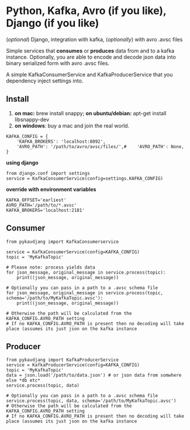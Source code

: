 Python, Kafka, Avro (if you like), Django (if you like)
======================================================

(*optional*) Django, integration with kafka, (*optionally*) with avro .avsc files

Simple services that __consumes__ or __produces__ data from and to a kafka instance.
Optionally, you are able to encode and decode json data into binary serialized form with avro .avsc files.

A simple KafkaConsumerService and KafkaProducerService that you dependency inject settings into.

Install
-------

1. **on mac:** brew install snappy; **on ubuntu/debian:** apt-get install libsnappy-dev
3. **on windows**: buy a mac and join the real world.


```
KAFKA_CONFIG = {
    'KAFKA_BROKERS': 'localhost:8092',
    'AVRO_PATH': '/path/to/avro/avsc/files/',#    'AVRO_PATH': None,
}
```

__using django__

```
from django.conf import settings
service = KafkaConsumerService(config=settings.KAFKA_CONFIG)
```

__override with environment variables__

```
KAFKA_OFFSET='earliest'
AVRO_PATH='/path/to/*.avsc'
KAFKA_BROKERS='localhost:2181'
```

Consumer
--------

```
from pykavdjang import KafkaConsumerservice

service = KafkaConsumerService(config=KAFKA_CONFIG)
topic = 'MyKafkaTopic'

# Please note: process yields data
for json_message, original_message in service.process(topic):
    print((json_message, original_message))

# Optionally you can pass in a path to a .avsc schema file
for json_message, original_message in service.process(topic, schema='/path/to/MyKafkaTopic.avsc'):
    print((json_message, original_message))

# Otherwise the path will be calculated from the KAFKA_CONFIG.AVRO_PATH setting
# If no KAFKA_CONFIG.AVRO_PATH is present then no decoding will take place (assumes its just json on the kafka instance
```


Producer
--------

```
from pykavdjang import KafkaProducerService
service = KafkaProducerService(config=KAFKA_CONFIG)
topic = 'MyKafkaTopic'
data = json.load('/path/to/data.json') # or json data from somwhere else *db etc*
service.process(topic, data)

# Optionally you can pass in a path to a .avsc schema file
service.process(topic, data, schema='/path/to/MyKafkaTopic.avsc')
# Otherwise the path will be calculated from the KAFKA_CONFIG.AVRO_PATH setting
# If no KAFKA_CONFIG.AVRO_PATH is present then no decoding will take place (assumes its just json on the kafka instance
```
